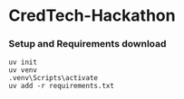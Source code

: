 # CredTech-Hackathon

### Setup and Requirements download
```
uv init
uv venv
.venv\Scripts\activate
uv add -r requirements.txt
```